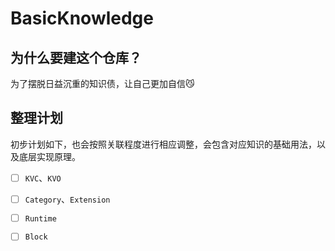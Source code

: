 # BasicKnowledge
## 为什么要建这个仓库？
为了摆脱日益沉重的知识债，让自己更加自信😼

## 整理计划
初步计划如下，也会按照关联程度进行相应调整，会包含对应知识的基础用法，以及底层实现原理。
- [ ] `KVC`、`KVO`
- [ ] `Category`、`Extension`
- [ ] `Runtime`
- [ ] `Block`


